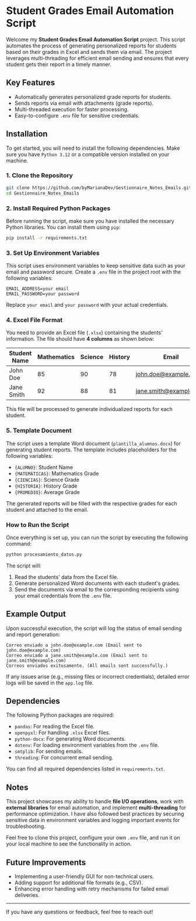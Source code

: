 
# Student Grades Email Automation Script

Welcome my **Student Grades Email Automation Script** project. This script automates the process of generating personalized reports for students based on their grades in Excel and sends them via email. The project leverages multi-threading for efficient email sending and ensures that every student gets their report in a timely manner.

## Key Features
- Automatically generates personalized grade reports for students.
- Sends reports via email with attachments (grade reports).
- Multi-threaded execution for faster processing.
- Easy-to-configure `.env` file for sensitive credentials.

## Installation

To get started, you will need to install the following dependencies. Make sure you have `Python 3.12` or a compatible version installed on your machine.

### 1. Clone the Repository

```bash
git clone https://github.com/byMarianaDev/Gestionnaire_Notes_Emails.git
cd Gestionnaire_Notes_Emails
```

### 2. Install Required Python Packages

Before running the script, make sure you have installed the necessary Python libraries. You can install them using `pip`:

```bash
pip install -r requirements.txt
```

### 3. Set Up Environment Variables

This script uses environment variables to keep sensitive data such as your email and password secure. Create a `.env` file in the project root with the following variables:

```
EMAIL_ADDRESS=your email
EMAIL_PASSWORD=your password
```

Replace `your email` and `your password` with your actual credentials.

### 4. Excel File Format

You need to provide an Excel file (`.xlsx`) containing the students' information. The file should have **4 columns** as shown below:

| Student Name | Mathematics | Science | History | Email |
|--------------|-------------|---------|---------|-------|
| John Doe     | 85          | 90      | 78      | john.doe@example.com |
| Jane Smith   | 92          | 88      | 81      | jane.smith@example.com |

This file will be processed to generate individualized reports for each student.

### 5. Template Document

The script uses a template Word document (`plantilla_alumnos.docx`) for generating student reports. The template includes placeholders for the following variables:

- `{ALUMNO}`: Student Name
- `{MATEMÁTICAS}`: Mathematics Grade
- `{CIENCIAS}`: Science Grade
- `{HISTORIA}`: History Grade
- `{PROMEDIO}`: Average Grade

The generated reports will be filled with the respective grades for each student and attached to the email.

### How to Run the Script

Once everything is set up, you can run the script by executing the following command:

```bash
python procesamiento_datos.py
```

The script will:
1. Read the students' data from the Excel file.
2. Generate personalized Word documents with each student's grades.
3. Send the documents via email to the corresponding recipients using your email credentials from the `.env` file.

## Example Output

Upon successful execution, the script will log the status of email sending and report generation:

```
Correo enviado a john.doe@example.com (Email sent to john.doe@example.com)
Correo enviado a jane.smith@example.com (Email sent to jane.smith@example.com)
Correos enviados exitosamente. (All emails sent successfully.)
```

If any issues arise (e.g., missing files or incorrect credentials), detailed error logs will be saved in the `app.log` file.

## Dependencies

The following Python packages are required:

- `pandas`: For reading the Excel file.
- `openpyxl`: For handling `.xlsx` Excel files.
- `python-docx`: For generating Word documents.
- `dotenv`: For loading environment variables from the `.env` file.
- `smtplib`: For sending emails.
- `threading`: For concurrent email sending.

You can find all required dependencies listed in `requirements.txt`.

## Notes

This project showcases my ability to handle **file I/O operations**, work with **external libraries** for email automation, and implement **multi-threading** for performance optimization. I have also followed best practices by securing sensitive data in environment variables and logging important events for troubleshooting.

Feel free to clone this project, configure your own `.env` file, and run it on your local machine to see the functionality in action.

## Future Improvements

- Implementing a user-friendly GUI for non-technical users.
- Adding support for additional file formats (e.g., CSV).
- Enhancing error handling with retry mechanisms for failed email deliveries.

---

If you have any questions or feedback, feel free to reach out!
